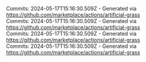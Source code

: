 Commits: 2024-05-17T15:16:30.509Z - Generated via https://github.com/marketplace/actions/artificial-grass
<br>
Commits: 2024-05-17T15:16:30.509Z - Generated via https://github.com/marketplace/actions/artificial-grass
<br>
Commits: 2024-05-17T15:16:30.509Z - Generated via https://github.com/marketplace/actions/artificial-grass
<br>
Commits: 2024-05-17T15:16:30.509Z - Generated via https://github.com/marketplace/actions/artificial-grass
<br>
